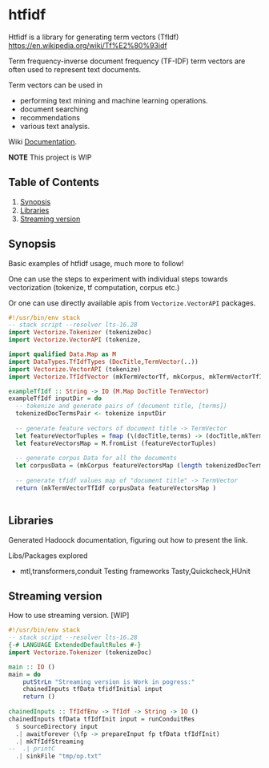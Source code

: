 # htfidf

Htfidf is a library for generating term vectors (TfIdf)
https://en.wikipedia.org/wiki/Tf%E2%80%93idf

Term frequency-inverse document frequency (TF-IDF) term vectors are often used to represent text documents.

Term vectors can be used in 

* performing text mining and machine learning operations. 
* document searching
* recommendations
* various text analysis.

Wiki
[Documentation](https://en.wikipedia.org/wiki/Tf%E2%80%93idf).

__NOTE__ This project is WIP

## Table of Contents ##
1. [Synopsis](#synopsis)
2. [Libraries](#libraries)
3. [Streaming version](#streaming-version)

## Synopsis

Basic examples of htfidf usage, much more to follow!

One can use the steps to experiment with individual steps towards vectorization (tokenize, tf computation, corpus etc.)

Or one can use directly available apis from ```Vectorize.VectorAPI``` packages.

```haskell
#!/usr/bin/env stack
-- stack script --resolver lts-16.28
import Vectorize.Tokenizer (tokenizeDoc)
import Vectorize.VectorAPI (tokenize,

import qualified Data.Map as M
import DataTypes.TfIdfTypes (DocTitle,TermVector(..)) 
import Vectorize.VectorAPI (tokenize)
import Vectorize.TfIdfVector (mkTermVectorTf, mkCorpus, mkTermVectorTfIdf)

exampleTfIdf :: String -> IO (M.Map DocTitle TermVector)
exampleTfIdf inputDir = do
  -- tokenize and generate pairs of (document title, [terms]) 
  tokenizedDocTermsPair <- tokenize inputDir
  
  -- generate feature vectors of document title -> TermVector 
  let featureVectorTuples = fmap (\(docTitle,terms) -> (docTitle,mkTermVectorTf terms)) tokenizedDocTermsPair
  let featureVectorsMap = M.fromList (featureVectorTuples)
  
  -- generate corpus Data for all the documents
  let corpusData = (mkCorpus featureVectorsMap (length tokenizedDocTermsPair))
  
  -- generate tfidf values map of "document title" -> TermVector
  return (mkTermVectorTfIdf corpusData featureVectorsMap )
  
```

## Libraries

Generated Hadoock documentation, figuring out how to present the link. 

Libs/Packages explored
* mtl,transformers,conduit
Testing frameworks
Tasty,Quickcheck,HUnit

## Streaming version

How to use streaming version. [WIP]

``` haskell
#!/usr/bin/env stack
-- stack script --resolver lts-16.28
{-# LANGUAGE ExtendedDefaultRules #-}
import Vectorize.Tokenizer (tokenizeDoc)

main :: IO ()
main = do
    putStrLn "Streaming version is Work in pogress:"
    chainedInputs tfData tfidfInitial input
    return ()
    
chainedInputs :: TfIdfEnv -> TfIdf -> String -> IO ()
chainedInputs tfData tfIdfInit input = runConduitRes
  $ sourceDirectory input
  .| awaitForever (\fp -> prepareInput fp tfData tfIdfInit)
  .| mkTfIdfStreaming
--  .| printC
  .| sinkFile "tmp/op.txt"
    
```

